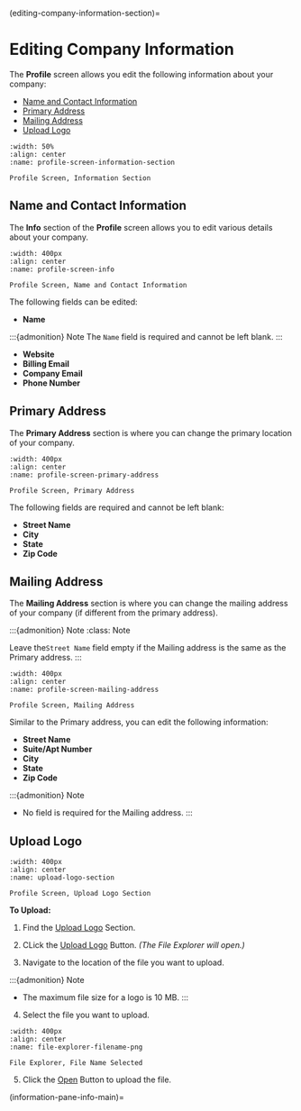 
(editing-company-information-section)=
# Editing Company Information




The **Profile** screen allows you edit the following information about your company:


- [Name and Contact Information](name-and-contact-information)
- [Primary Address](primary-address)
- [Mailing Address](mailing-address)
- [Upload Logo](upload-logo)


```{figure}  ../../_static/solo_app/Profile/information-section/main-screen.jpeg
:width: 50%
:align: center
:name: profile-screen-information-section

Profile Screen, Information Section
```


##  Name and Contact Information



The **Info** section of the **Profile** screen allows you to edit various details about your company.


```{figure} ../../_static/solo_app/Profile/information-section/info-zoomed-in.jpeg
:width: 400px
:align: center
:name: profile-screen-info

Profile Screen, Name and Contact Information
```

The following fields can be edited:

- **Name** 

:::{admonition} Note
The ``Name`` field is required and cannot be left blank.
:::


- **Website**
- **Billing Email**
- **Company Email**
- **Phone Number**



## Primary Address

The **Primary Address** section is where you can change the primary location of your company.

```{figure} ../../_static/solo_app/Profile/information-section/primary-address-zoomed-in.jpeg
:width: 400px
:align: center
:name: profile-screen-primary-address

Profile Screen, Primary Address 

```


The following fields are required and cannot be left blank:

- **Street Name**
- **City**
- **State**
- **Zip Code**




## Mailing Address


The **Mailing Address** section is where you can change the mailing address of your company (if different from the primary address).

:::{admonition} Note
:class: Note

Leave the``Street Name`` field empty if the Mailing address is the same as the Primary address.
:::


```{figure}  ../../_static/solo_app/Profile/information-section/mailing-address-zoomed-in.jpeg
:width: 400px
:align: center
:name: profile-screen-mailing-address

Profile Screen, Mailing Address 
```



Similar to the Primary address, you can edit the following information:

- **Street Name**
- **Suite/Apt Number**
- **City**
- **State**
- **Zip Code**



:::{admonition} Note

- No field is required for the Mailing address.
:::


## Upload Logo


```{figure} ../../_static/solo_app/Profile/upload-logo-section/upload-logo.jpeg
:width: 400px
:align: center
:name: upload-logo-section

Profile Screen, Upload Logo Section
```



**To Upload:**

1. Find the [Upload Logo](#upload-logo-section) Section.
2. CLick the [Upload Logo](#upload-logo-button) Button. *(The File Explorer will open.)*

3. Navigate to the location of the file you want to upload.

:::{admonition} Note

- The maximum file size for a logo is 10 MB.
:::


4. Select the file you want to upload.



```{figure} ../../_static/solo_app/Universal/file-explorer-filename-png.jpeg
:width: 400px
:align: center
:name: file-explorer-filename-png

File Explorer, File Name Selected
```

5. Click the [Open](#file-explorer-open) Button to upload the file.

(information-pane-info-main)=

```{include} ../../Universal/information-pane.md
```